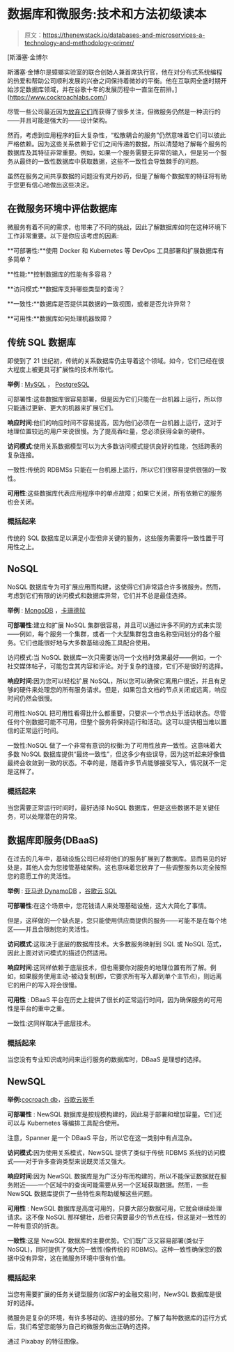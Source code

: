 # 数据库和微服务:技术和方法初级读本

> 原文：<https://thenewstack.io/databases-and-microservices-a-technology-and-methodology-primer/>

[](https://www.cockroachlabs.com/)

 [斯潘塞·金博尔

斯潘塞·金博尔是蟑螂实验室的联合创始人兼首席执行官，他在对分布式系统编程的热爱和帮助公司顺利发展的兴奋之间保持着微妙的平衡。他在互联网全盛时期开始涉足数据库领域，并在谷歌十年的发展历程中一直坐在前排。](https://www.cockroachlabs.com/) [](https://www.cockroachlabs.com/)

尽管一些公司最近因为[放弃它们](https://segment.com/blog/goodbye-microservices/)而获得了很多关注，但微服务仍然是一种流行的——并且可能是强大的——设计架构。

然而，考虑到应用程序的巨大复杂性，“松散耦合的服务”仍然意味着它们可以彼此严格依赖。因为这些关系依赖于它们之间传递的数据，所以清楚地了解每个服务的数据库及其特征非常重要。例如，如果一个服务需要无异常的输入，但是另一个服务从最终的一致性数据库中获取数据，这些不一致性会导致棘手的问题。

虽然在服务之间共享数据的问题没有灵丹妙药，但是了解每个数据库的特征将有助于您更有信心地做出这些决定。

## 在微服务环境中评估数据库

微服务有着不同的需求，也带来了不同的挑战，因此了解数据库如何在这种环境下工作非常重要。以下是你应该考虑的因素:

**可部署性:**使用 Docker 和 Kubernetes 等 DevOps 工具部署和扩展数据库有多简单？

**性能:**控制数据库的性能有多容易？

**访问模式:**数据库支持哪些类型的查询？

**一致性:**数据库是否提供其数据的一致视图，或者是否允许异常？

**可用性:**数据库如何处理机器故障？

## 传统 SQL 数据库

即使到了 21 世纪初，传统的关系数据库仍主导着这个领域。如今，它们已经在很大程度上被更具可扩展性的技术所取代。

**举例** : [MySQL](https://www.mysql.com/) ， [PostgreSQL](https://www.postgresql.org/)

可部署性:这些数据库很容易部署，但是因为它们只能在一台机器上运行，所以你只能通过更新、更大的机器来扩展它们。

**响应时间**:他们的响应时间不容易提高，因为他们必须在一台机器上运行，这对于地理位置较远的用户来说很慢。为了提高吞吐量，您必须获得全新的硬件。

**访问模式**:使用关系数据模型可以为大多数访问模式提供良好的性能，包括跨表的复杂连接。

一致性:传统的 RDBMSs 只能在一台机器上运行，所以它们很容易提供很强的一致性。

**可用性**:这些数据库代表应用程序中的单点故障；如果它关闭，所有依赖它的服务也会关闭。

### 概括起来

传统的 SQL 数据库足以满足小型但非关键的服务，这些服务需要将一致性置于可用性之上。

## NoSQL

NoSQL 数据库专为可扩展应用而构建，这使得它们非常适合许多微服务。然而，考虑到它们有限的访问模式和数据库异常，它们并不总是最佳选择。

**举例** : [MongoDB](https://github.com/mongodb/mongo) ，[卡珊德拉](http://cassandra.apache.org/)

**可部署性**:建立和扩展 NoSQL 集群很容易，并且可以通过许多不同的方式来实现——例如，每个服务一个集群，或者一个大型集群包含由名称空间划分的各个服务。它们也能很好地与大多数基础设施工具配合使用。

访问模式:当 NoSQL 数据库一次只需要访问一个文档时效果最好——例如，一个社交媒体帖子，可能包含其内容和评论。对于复杂的连接，它们不是很好的选择。

**响应时间**:因为您可以轻松扩展 NoSQL，所以您可以确保它离用户很近，并且有足够的硬件来处理您的所有服务请求。但是，如果包含文档的节点关闭或远离，响应时间仍然会很慢。

可用性:NoSQL 把可用性看得比什么都重要，只要求一个节点处于活动状态。尽管任何个别数据可能不可用，但整个服务将保持运行和活动。这可以提供相当难以置信的正常运行时间。

一致性:NoSQL 做了一个非常有意识的权衡:为了可用性放弃一致性。这意味着大多数 NoSQL 数据库提供“最终一致性”，但这多少有些误导，因为这听起来好像值最终会收敛到一致的状态。不幸的是，随着许多节点能够接受写入，情况就不一定是这样了。

### 概括起来

当您需要正常运行时间时，最好选择 NoSQL 数据库，但是这些数据不是关键任务，可以处理潜在的异常。

## 数据库即服务(DBaaS)

在过去的几年中，基础设施公司已经将他们的服务扩展到了数据库。显而易见的好处是，其他人会为您接管基础架构。这也意味着您放弃了一些调整服务以完全按照您的意愿工作的灵活性。

**举例** : [亚马逊 DynamoDB](https://aws.amazon.com/dynamodb/) ，[谷歌云 SQL](https://cloud.google.com/sql/docs/)

**可部署性**:在这个场景中，您花钱请人来处理基础设施，这大大简化了事情。

但是，这样做的一个缺点是，您只能使用供应商提供的服务——可能不是在每个地区——并且会限制您的灵活性。

**访问模式**:这取决于底层的数据库技术。大多数服务映射到 SQL 或 NoSQL 范式，因此上面对访问模式的描述仍然适用。

**响应时间**:这同样依赖于底层技术，但也需要你对服务的地理位置有所了解。例如，如果服务使用主动-被动复制(即，它要求所有写入都到单个主节点)，则远离它的用户的写入将会很慢。

**可用性** : DBaaS 平台在历史上提供了很长的正常运行时间，因为确保服务的可用性是平台的重中之重。

一致性:这同样取决于底层技术。

### 概括起来

当您没有专业知识或时间来运行服务的数据库时，DBaaS 是理想的选择。

## NewSQL

**举例:**[cocroach db](https://www.cockroachlabs.com/)，[谷歌云扳手](https://cloud.google.com/spanner/)

**可部署性** : NewSQL 数据库是按规模构建的，因此易于部署和增加容量。它们还可以与 Kubernetes 等编排工具配合使用。

注意，Spanner 是一个 DBaaS 平台，所以它在这一类别中有点混杂。

**访问模式**:因为使用关系模式，NewSQL 提供了类似于传统 RDBMS 系统的访问模式——对于许多查询类型来说既灵活又强大。

**响应时间**:因为 NewSQL 数据库是为广泛分布而构建的，所以不能保证数据就在服务附近——一个区域中的查询可能需要从另一个区域获取数据。然而，一些 NewSQL 数据库提供了一些特性来帮助缓解这些问题。

**可用性** : NewSQL 数据库是高度可用的，只要大部分数据可用，它就会继续处理请求。这不像 NoSQL 那样健壮，后者只需要最少的节点在线，但这是对一致性的一种有意识的折衷。

**一致性**:这是 NewSQL 数据库的主要优势。它们既广泛又容易部署(类似于 NoSQL)，同时提供了强大的一致性(像传统的 RDBMS)。这种一致性确保您的数据中没有异常，这在微服务环境中很有价值。

### 概括起来

当您有需要扩展的任务关键型服务(如客户的金融交易)时，NewSQL 数据库是很好的选择。

微服务是复杂的环境，有许多移动的、连接的部分。了解了每种数据库的运行方式后，我们希望您能够为自己的微服务做出正确的选择。

通过 Pixabay 的特征图像。

<svg xmlns:xlink="http://www.w3.org/1999/xlink" viewBox="0 0 68 31" version="1.1"><title>Group</title> <desc>Created with Sketch.</desc></svg>